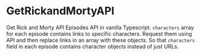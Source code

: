 # GetRickandMortyAPI
Get Rick and Morty API Episodes API in vanilla Typescript. `characters` array for each episode contains links to specific characters. Request them using API and then replace links in an array with these objects. So that `characters` field in each episode contains character objects instead of just URLs.
